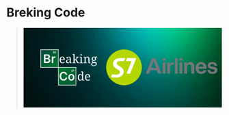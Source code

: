 # Breking Code
><p align="center">
>   <img width="1000px" src="Breaking Code.png" alt="qr"/>
></p>
